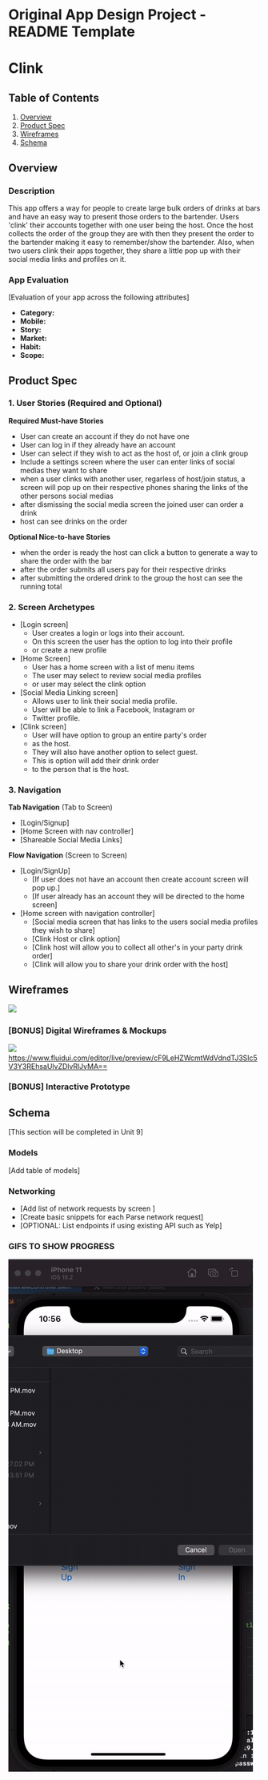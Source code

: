 Original App Design Project - README Template
===

# Clink

## Table of Contents
1. [Overview](#Overview)
1. [Product Spec](#Product-Spec)
1. [Wireframes](#Wireframes)
2. [Schema](#Schema)

## Overview
### Description
This app offers a way for people to create large bulk orders of drinks at bars and have an easy way to present those orders to the bartender. Users 'clink' their accounts together with one user being the host. Once the host collects the order of the group they are with then they present the order to the bartender making it easy to remember/show the bartender. Also, when two users clink their apps together, they share a little pop up with their social media links and profiles on it.

### App Evaluation
[Evaluation of your app across the following attributes]
- **Category:**
- **Mobile:**
- **Story:**
- **Market:**
- **Habit:**
- **Scope:**

## Product Spec

### 1. User Stories (Required and Optional)

**Required Must-have Stories**

* User can create an account if they do not have one
* User can log in if they already have an account 
* User can select if they wish to act as the host of, or join a clink group
* Include a settings screen where the user can enter links of social medias they want to share
* when a user clinks with another user, regarless of host/join status, a screen will pop up on their respective phones sharing the links of the other persons social medias
* after dismissing the social media screen the joined user can order a drink
* host can see drinks on the order



**Optional Nice-to-have Stories**


* when the order is ready the host can click a button to generate a way to share the order with the bar
* after the order submits all users pay for their respective drinks
* after submitting the ordered drink to the group the host can see the running total


### 2. Screen Archetypes

* [Login screen]
   * User creates a login or logs into their account.
   * On this screen the user has the option to log into their profile
   * or create a new profile
* [Home Screen]
   * User has a home screen with a list of menu items
   * The user may select to review social media profiles
   * or user may select the clink option
* [Social Media Linking screen]
   * Allows user to link their social media profile.
   * User will be able to link a Facebook, Instagram or 
   * Twitter profile.
* [Clink screen]
   * User will have option to group an entire party's order
   * as the host. 
   * They will also have another option to select guest.
   * This is option will add their drink order
   * to the person that is the host.

### 3. Navigation

**Tab Navigation** (Tab to Screen)

* [Login/Signup]
* [Home Screen with nav controller]
* [Shareable Social Media Links]

**Flow Navigation** (Screen to Screen)

* [Login/SignUp]
   * [If user does not have an account then create account screen will pop up.]
   * [If user already has an account they will be directed to the home screen]
* [Home screen with navigation controller]
   * [Social media screen that has links to the users social media profiles they wish to share]
   * [Clink Host or clink option]
   * [Clink host will allow you to collect all other's in your party drink order]
   * [Clink will allow you to share your drink order with the host]

## Wireframes
<img src="https://i.imgur.com/tOAYgDv.jpg" width=800><br>


### [BONUS] Digital Wireframes & Mockups
![](https://i.imgur.com/xhPBhH2.png)
https://www.fluidui.com/editor/live/preview/cF9LeHZWcmtWdVdndTJ3Slc5V3Y3REhsaUlvZDlvRlJyMA==

### [BONUS] Interactive Prototype

## Schema 
[This section will be completed in Unit 9]
### Models
[Add table of models]
### Networking
- [Add list of network requests by screen ]
- [Create basic snippets for each Parse network request]
- [OPTIONAL: List endpoints if using existing API such as Yelp]

### GIFS TO SHOW PROGRESS
![](https://github.com/CodePathFinal/Clink/blob/main/Clink/Progress%20Gifs/Milestone1.gif)

